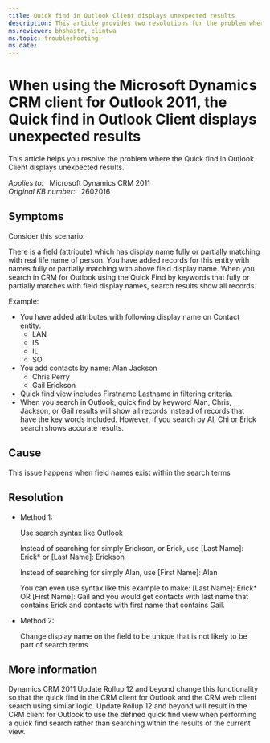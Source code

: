 ```yaml
---
title: Quick find in Outlook Client displays unexpected results
description: This article provides two resolutions for the problem where the Quick find in Outlook Client displays unexpected results.
ms.reviewer: bhshastr, clintwa
ms.topic: troubleshooting
ms.date: 
---
```

# When using the Microsoft Dynamics CRM client for Outlook 2011, the Quick find in Outlook Client displays unexpected results

This article helps you resolve the problem where the Quick find in Outlook Client displays unexpected results.

_Applies to:_ &nbsp; Microsoft Dynamics CRM 2011  
_Original KB number:_ &nbsp; 2602016

## Symptoms

Consider this scenario:

There is a field (attribute) which has display name fully or partially matching with real life name of person. You have added records for this entity with names fully or partially matching with above field display name. When you search in CRM for Outlook using the Quick Find by keywords that fully or partially matches with field display names, search results show all records.

Example:

- You have added attributes with following display name on Contact entity:
  - LAN
  - IS
  - IL
  - SO
- You add contacts by name: Alan Jackson
  - Chris Perry
  - Gail Erickson
- Quick find view includes Firstname Lastname in filtering criteria.
- When you search in Outlook, quick find by keyword Alan, Chris, Jackson, or Gail results will show all records instead of records that have the key words included. However, if you search by Al, Chi or Erick search shows accurate results.

## Cause

This issue happens when field names exist within the search terms

## Resolution

- Method 1:

    Use search syntax like Outlook

    Instead of searching for simply Erickson, or Erick, use [Last Name]: Erick* or [Last Name]: Erickson

    Instead of searching for simply Alan, use [First Name]: Alan

    You can even use syntax like this example to make: [Last Name]: Erick* OR [First Name]: Gail and you would get contacts with last name that contains Erick and contacts with first name that contains Gail.

- Method 2:

  Change display name on the field to be unique that is not likely to be part of search terms

## More information

Dynamics CRM 2011 Update Rollup 12 and beyond change this functionality so that the quick find in the CRM client for Outlook and the CRM web client search using similar logic. Update Rollup 12 and beyond will result in the CRM client for Outlook to use the defined quick find view when performing a quick find search rather than searching within the results of the current view.
